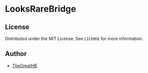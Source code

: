 # LooksRareBridge

## License

Distributed under the MIT License. See `LICENSE` for more information.

## Author

- [TheGreatHB](https://twitter.com/TheGreatHB_/)
